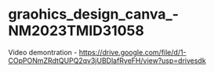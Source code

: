 # graohics_design_canva_-NM2023TMID31058

Video demontration - https://drive.google.com/file/d/1-COpPONmZRdtQUPQ2qv3jUBDlafRyeFH/view?usp=drivesdk
